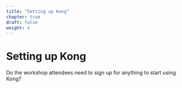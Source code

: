 ```yaml
---
title: "Setting up Kong"
chapter: true
draft: false
weight: 4
---
```


# Setting up Kong

Do the workshop attendees need to sign up for anything to start using Kong?